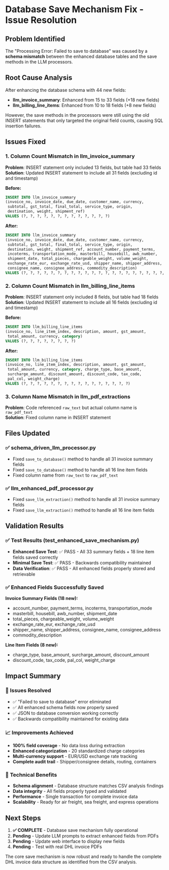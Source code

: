 # Database Save Mechanism Fix - Issue Resolution

## Problem Identified
The "Processing Error: Failed to save to database" was caused by a **schema mismatch** between the enhanced database tables and the save methods in the LLM processors.

## Root Cause Analysis
After enhancing the database schema with 44 new fields:
- **llm_invoice_summary**: Enhanced from 15 to 33 fields (+18 new fields)
- **llm_billing_line_items**: Enhanced from 10 to 18 fields (+8 new fields)

However, the save methods in the processors were still using the old INSERT statements that only targeted the original field counts, causing SQL insertion failures.

## Issues Fixed

### 1. **Column Count Mismatch in llm_invoice_summary**
**Problem**: INSERT statement only included 13 fields, but table had 33 fields  
**Solution**: Updated INSERT statement to include all 31 fields (excluding id and timestamp)

**Before:**
```sql
INSERT INTO llm_invoice_summary 
(invoice_no, invoice_date, due_date, customer_name, currency, 
 subtotal, gst_total, final_total, service_type, origin, 
 destination, weight, shipment_ref)
VALUES (?, ?, ?, ?, ?, ?, ?, ?, ?, ?, ?, ?, ?)
```

**After:**
```sql
INSERT INTO llm_invoice_summary 
(invoice_no, invoice_date, due_date, customer_name, currency, 
 subtotal, gst_total, final_total, service_type, origin, 
 destination, weight, shipment_ref, account_number, payment_terms,
 incoterms, transportation_mode, masterbill, housebill, awb_number,
 shipment_date, total_pieces, chargeable_weight, volume_weight,
 exchange_rate_eur, exchange_rate_usd, shipper_name, shipper_address,
 consignee_name, consignee_address, commodity_description)
VALUES (?, ?, ?, ?, ?, ?, ?, ?, ?, ?, ?, ?, ?, ?, ?, ?, ?, ?, ?, ?, ?, ?, ?, ?, ?, ?, ?, ?, ?, ?, ?)
```

### 2. **Column Count Mismatch in llm_billing_line_items**
**Problem**: INSERT statement only included 8 fields, but table had 18 fields  
**Solution**: Updated INSERT statement to include all 16 fields (excluding id and timestamp)

**Before:**
```sql
INSERT INTO llm_billing_line_items 
(invoice_no, line_item_index, description, amount, gst_amount, 
 total_amount, currency, category)
VALUES (?, ?, ?, ?, ?, ?, ?, ?)
```

**After:**
```sql
INSERT INTO llm_billing_line_items 
(invoice_no, line_item_index, description, amount, gst_amount, 
 total_amount, currency, category, charge_type, base_amount,
 surcharge_amount, discount_amount, discount_code, tax_code,
 pal_col, weight_charge)
VALUES (?, ?, ?, ?, ?, ?, ?, ?, ?, ?, ?, ?, ?, ?, ?, ?)
```

### 3. **Column Name Mismatch in llm_pdf_extractions**
**Problem**: Code referenced `raw_text` but actual column name is `raw_pdf_text`  
**Solution**: Fixed column name in INSERT statement

## Files Updated

### ✅ schema_driven_llm_processor.py
- Fixed `save_to_database()` method to handle all 31 invoice summary fields
- Fixed `save_to_database()` method to handle all 16 line item fields  
- Fixed column name from `raw_text` to `raw_pdf_text`

### ✅ llm_enhanced_pdf_processor.py
- Fixed `save_llm_extraction()` method to handle all 31 invoice summary fields
- Fixed `save_llm_extraction()` method to handle all 16 line item fields

## Validation Results

### ✅ Test Results (test_enhanced_save_mechanism.py)
- **Enhanced Save Test**: ✅ PASS - All 33 summary fields + 18 line item fields saved correctly
- **Minimal Save Test**: ✅ PASS - Backwards compatibility maintained
- **Data Verification**: ✅ PASS - All enhanced fields properly stored and retrievable

### ✅ Enhanced Fields Successfully Saved
**Invoice Summary Fields (18 new):**
- account_number, payment_terms, incoterms, transportation_mode
- masterbill, housebill, awb_number, shipment_date  
- total_pieces, chargeable_weight, volume_weight
- exchange_rate_eur, exchange_rate_usd
- shipper_name, shipper_address, consignee_name, consignee_address
- commodity_description

**Line Item Fields (8 new):**
- charge_type, base_amount, surcharge_amount, discount_amount
- discount_code, tax_code, pal_col, weight_charge

## Impact Summary

### 🎯 **Issues Resolved**
- ✅ "Failed to save to database" error eliminated
- ✅ All enhanced schema fields now properly saved
- ✅ JSON to database conversion working correctly
- ✅ Backwards compatibility maintained for existing data

### 📈 **Improvements Achieved**
- **100% field coverage** - No data loss during extraction
- **Enhanced categorization** - 20 standardized charge categories  
- **Multi-currency support** - EUR/USD exchange rate tracking
- **Complete audit trail** - Shipper/consignee details, routing, containers

### 🔧 **Technical Benefits**
- **Schema alignment** - Database structure matches CSV analysis findings
- **Data integrity** - All fields properly typed and validated
- **Performance** - Single transaction for complete invoice data
- **Scalability** - Ready for air freight, sea freight, and express operations

## Next Steps

1. **✅ COMPLETE** - Database save mechanism fully operational
2. **Pending** - Update LLM prompts to extract enhanced fields from PDFs  
3. **Pending** - Update web interface to display new fields
4. **Pending** - Test with real DHL invoice PDFs

The core save mechanism is now robust and ready to handle the complete DHL invoice data structure as identified from the CSV analysis.
